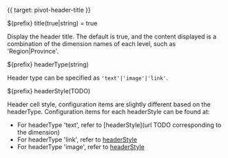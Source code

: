 {{ target: pivot-header-title }}

${prefix} title(true|string) = true

Display the header title. The default is true, and the content displayed is a combination of the dimension names of each level, such as 'Region|Province'.

${prefix} headerType(string)

Header type can be specified as `'text'|'image'|'link'`.

${prefix} headerStyle(TODO)

Header cell style, configuration items are slightly different based on the headerType. Configuration items for each headerStyle can be found at:

- For headerType 'text', refer to [headerStyle](url TODO corresponding to the dimension)
- For headerType 'link', refer to [headerStyle](url)
- For headerType 'image', refer to [headerStyle](url)